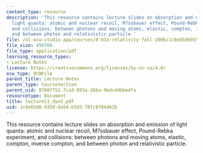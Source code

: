 ```yaml
---
content_type: resource
description: 'This resource contains lecture slides on absorption and emission of
  light quanta: atomic and nuclear recoil, M?ssbauer effect, Pound-Rebka experiment,
  and collisions: between photons and moving atoms, elastic, compton, inverse compton,
  and between photon and relativistic particle.'
file: /ol-ocw-studio-app/courses/8-033-relativity-fall-2006/1c8e65d69358da54b5d370fc8f84462b_lecture11_dyn2.pdf
file_size: 456766
file_type: application/pdf
learning_resource_types:
- Lecture Notes
license: https://creativecommons.org/licenses/by-nc-sa/4.0/
ocw_type: OCWFile
parent_title: Lecture Notes
parent_type: CourseSection
parent_uid: 0760ff51-7ca3-893a-266a-9bdc4dbbe4fa
resourcetype: Document
title: lecture11_dyn2.pdf
uid: 1c8e65d6-9358-da54-b5d3-70fc8f84462b
---
```

This resource contains lecture slides on absorption and emission of light quanta: atomic and nuclear recoil, M?ssbauer effect, Pound-Rebka experiment, and collisions: between photons and moving atoms, elastic, compton, inverse compton, and between photon and relativistic particle.